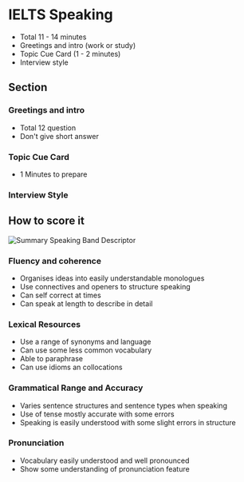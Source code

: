 # IELTS Speaking

- Total 11 - 14 minutes
- Greetings and intro (work or study)
- Topic Cue Card (1 - 2 minutes)
- Interview style

## Section

### Greetings and intro

- Total 12 question
- Don't give short answer

### Topic Cue Card

- 1 Minutes to prepare

### Interview Style

## How to score it

![Summary Speaking Band Descriptor](https://i.udemycdn.com/redactor/raw/2018-05-08_11-14-21-5d6b2be3641863e140f7d8dd2d91532e.jpg)

### Fluency and coherence

- Organises ideas into easily understandable monologues
- Use connectives and openers to structure speaking
- Can self correct at times
- Can speak at length to describe in detail

### Lexical Resources

- Use a range of synonyms and language
- Can use some less common vocabulary
- Able to paraphrase
- Can use idioms an collocations

### Grammatical Range and Accuracy

- Varies sentence structures and sentence types when speaking
- Use of tense mostly accurate with some errors
- Speaking is easily understood with some slight errors in structure

### Pronunciation

- Vocabulary easily understood and well pronounced
- Show some understanding of pronunciation feature
